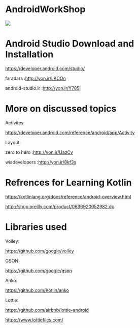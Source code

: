 # AndroidWorkShop
![](https://developer.android.com/static/images/kotlin/hero.svg)


# Android Studio Download and Installation

https://developer.android.com/studio/

faradars :http://yon.ir/LKCOn

android-studio.ir :http://yon.ir/Y785j

# More on discussed topics
Activites:

https://developer.android.com/reference/android/app/Activity

Layout:

zero to hero :http://yon.ir/UazCv

wiadevelopers :http://yon.ir/8kf3s

# Refrences for Learning Kotlin
https://kotlinlang.org/docs/reference/android-overview.html

http://shop.oreilly.com/product/0636920052982.do

# Libraries used
Volley:

https://github.com/google/volley

GSON:

https://github.com/google/gson

Anko:

https://github.com/Kotlin/anko

Lottie:

https://github.com/airbnb/lottie-android

https://www.lottiefiles.com/
